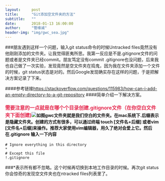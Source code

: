 ```yaml
---
layout:     post
title:      "Git添加空文件夹的方法"
subtitle:   ""
date:       2018-01-13 16:00:00
author:     "管维诚"
header-img: "img/gwc_sea.jpg"
---
```


###朋友遇到这样一个问题，输入git status命令的时候Untracked files竟然没有他刚刚添加的文件夹。让我觉得匪夷所思。我第一反应是不是.gitignore文件的问题或者是文件夹已经commit。朋友笃定没有commit .gitignore也没问题，后来我也自己做了一次实验，发现竟然是空文件夹在捣鬼，因为我在文件夹添加一个文件的时候，git status状态是对的。然后Google发现确实存在这样的问题，于是把解决方案记录了下来。

####参考链接<https://stackoverflow.com/questions/115983/how-can-i-add-an-empty-directory-to-a-git-repository>
####简单介绍一下解决方案。

#### <font color=#E52B50 size=3>需要注意的一点就是在哪个个目录创建.gitignore文件（在你空白文件夹下面创建)</font>![](http://p2bzzkn05.bkt.clouddn.com/18-1-13/40809453.jpg)如图gwc文件夹就是我们空白的文件夹。在mac系统下.后缀表示是隐藏文件夹。创建的方式有很多，可以通过终端 touch [文件名+后缀] 或者vim [文件名+后缀]来操作。推荐大家使用vim编辑器，用久了绝对会爱上它。然后在.gitignore 输入一下内容
```
# Ignore everything in this directory
*
# Except this file
!.gitignore

```
###*表示所有都不忽略。这个时候再切换到本地工作目录的时候。再次git status你会惊奇的发现空文件夹也在ntracked files列表里了。

